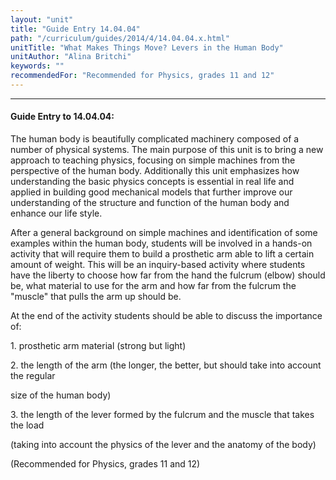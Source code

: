 ```yaml
---
layout: "unit"
title: "Guide Entry 14.04.04"
path: "/curriculum/guides/2014/4/14.04.04.x.html"
unitTitle: "What Makes Things Move? Levers in the Human Body"
unitAuthor: "Alina Britchi"
keywords: ""
recommendedFor: "Recommended for Physics, grades 11 and 12"
---
```

<body>
<hr/>
<h4>
Guide Entry to 14.04.04:
</h4>
<p>
The human body is beautifully complicated machinery composed of a number of physical systems. The main purpose of this unit is to bring a new approach to teaching physics, focusing on simple machines from the perspective of the human body. Additionally this unit emphasizes how understanding the basic physics concepts is essential in real life and applied in building good mechanical models that further improve our understanding of the structure and function of the human body and enhance our life style.
</p>
<p>
After a general background on simple machines and identification of some examples within the human body, students will be involved in a hands-on activity that will require them to build a prosthetic arm able to lift a certain amount of weight. This will be an inquiry-based activity where students have the liberty to choose how far from the hand the fulcrum (elbow) should be, what material to use for the arm and how far from the fulcrum the "muscle" that pulls the arm up should be.
</p>
<p>
At the end of the activity students should be able to discuss the importance of:
</p>
<p>
1. prosthetic arm material (strong but light)
</p>
<p>
2. the length of the arm (the longer, the better, but should take into account the regular
</p>
<p>
size of the human body)
</p>
<p>
3. the length of the lever formed by the fulcrum and the muscle that takes the load
</p>
<p>
(taking into account the physics of the lever and the anatomy of the body)
</p>
<p>
(Recommended for Physics, grades 11 and 12)
<b>
</b>
</p>
</body>